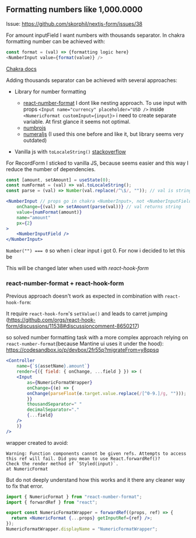 ## Formatting numbers like 1,000.0000
Issue: https://github.com/skorphil/nextjs-form/issues/38

For amount inputField I want numbers with thousands separator. In chakra formatting number can be achieved with:
```js
const format = (val) => {formatting logic here}
<NumberInput value={format(value)} />
```
[Chakra docs](https://chakra-ui.com/docs/components/number-input#formatting-and-parsing-the-value)

Adding thousands separator can be achieved with several approaches:
- Library for number formatting
    - [react-number-format](https://s-yadav.github.io/react-number-format/docs/props) I dont like nesting approach. To use input with props `<Input name="currency" placeholder="USD />` inside `<NumericFormat customInput={input}>` i need to create separate variable. At first glance it seems not optimal.
    - [numbrojs](https://numbrojs.com)
    - [numeraljs](http://numeraljs.com) (I used this one before and like it, but library seems very outdated)

- Vanilla js with `toLocaleString()`
  [stackoverflow](https://stackoverflow.com/a/48062039/15007541)

For RecordForm I sticked to vanilla JS, because seems easier and this way I reduce the number of dependencies.

```jsx
const [amount, setAmount] = useState(0);
const numFormat = (val) => val.toLocaleString();
const parse = (val) => Number(val.replace(/^\$/, "")); // val is string, so need to use Number() to make it work with .toLocaleString

<NumberInput // props go in chakra <NumberInput>, not <NumberInputField>
    onChange={(val) => setAmount(parse(val))} // val returns string
    value={numFormat(amount)}
    name="amount"
    px={2}
>
    <NumberInputField />
</NumberInput>
```

`Number("") === 0` so when i clear input i got 0. For now i decided to let this be

This will be changed later when used with *react-hook-form*

### react-number-format + react-hook-form
Previous approach doesn't work as expected in combination with `react-hook-form`:

It require `react-hook-form`'s `setValue()` and leads to carret jumping (https://github.com/orgs/react-hook-form/discussions/11538#discussioncomment-8650217)

so solved number formatting task with a more complex approach relying on `react-number-format`(because Mantine ui uses it under the hood):
https://codesandbox.io/p/devbox/2fr55p?migrateFrom=y8qpsq

```jsx
<Controller
    name={`${assetName}.amount`}
    render={({ field: { onChange, ...field } }) => (
    <Input
        as={NumericFormatWrapper}
        onChange={(e) => {
        onChange(parseFloat(e.target.value.replace(/[^0-9.]/g, "")));
        }}
        thousandSeparator=" "
        decimalSeparator="."
        {...field}
    />
    )}
/>
```

wrapper created to avoid:
```
Warning: Function components cannot be given refs. Attempts to access this ref will fail. Did you mean to use React.forwardRef()?
Check the render method of `Styled(input)`.
at NumericFormat
```
But do not deeply understand how this works and it there any cleaner way to fix that error.

```jsx
import { NumericFormat } from "react-number-format";
import { forwardRef } from "react";

export const NumericFormatWrapper = forwardRef((props, ref) => {
  return <NumericFormat {...props} getInputRef={ref} />;
});
NumericFormatWrapper.displayName = "NumericFormatWrapper";
```